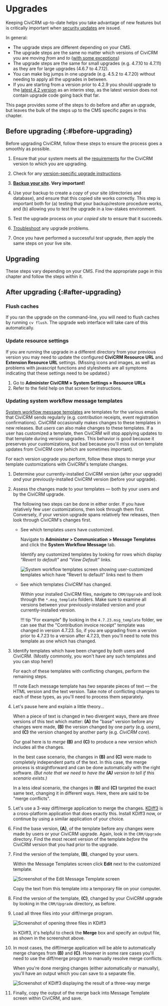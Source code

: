 # Upgrades

Keeping CiviCRM up-to-date helps you take advantage of new features but is critically important when [security updates](https://civicrm.org/security) are issued.

In general:

* The upgrade steps are different depending on your CMS.
* The upgrade steps are the same no matter which versions of CiviCRM you are moving _from_ and _to_ ([with some exceptions](/upgrade/version-specific.md))
* The upgrade steps are the same for small upgrades (e.g. 4.7.10 to 4.7.11) as they are for large upgrades (4.6.7 to 4.7.12).
* You can make big jumps in one upgrade (e.g. 4.5.2 to 4.7.20) without needing to apply all the upgrades in between.
* If you are starting from a version prior to 4.2.9 you should upgrade to the [latest 4.2 version](https://sourceforge.net/projects/civicrm/files/civicrm-stable/4.2.19/) as an interim step, as the latest version does not contain upgrade code going back that far.

This page provides some of the steps to do before and after an upgrade, but leaves the bulk of the steps up to the CMS specific pages in this chapter.

## Before upgrading {:#before-upgrading}

Before upgrading CiviCRM, follow these steps to ensure the process goes a smoothly as possible.

1. Ensure that your system meets all the [requirements](/requirements.md) for the CiviCRM version to which you are upgrading.

1. Check for any [version-specific upgrade instructions](/upgrade/version-specific.md).

1. **[Backup your site](/setup/backups.md). Very important!**

1. Use your backup to create a _copy_ of your site (directories and database), and ensure that this copied site works correctly. This step is important both for (a) testing that your backup/restore procedure works, and (b) allowing you to test the upgrade in a low-stakes environment.
 
1. Test the upgrade process on your _copied site_ to ensure that it succeeds.

1. [Troubleshoot](/troubleshooting.md) any upgrade problems.

1. Once you have performed a successful *test* upgrade, *then* apply the same steps on your live site.

## Upgrading

These steps vary depending on your CMS. Find the appropriate page in this chapter and follow the steps within it.

## After upgrading {:#after-upgrading}

### Flush caches

If you ran the upgrade on the command-line, you will need to flush caches by running `cv flush`. The upgrade web interface will take care of this automatically.

### Update resource settings

If you are running the upgrade in a different directory from your previous version you may need to update the configured **CiviCRM Resource URL** and **Extension Resource URL** settings. (Missing icons and images, as well as problems with javascript functions and stylesheets are all symptoms indicating that these settings need to be updated.)

1. Go to **Administer CiviCRM » System Settings » Resource URLs**
1. Refer to the field help on that screen for instructions.

### Updating system workflow message templates

[System workflow message templates](https://docs.civicrm.org/user/en/latest/email/message-templates/) are templates for the various emails that CiviCRM sends regularly (e.g. contribution receipts, event registration confirmations). CiviCRM occasionally makes changes to these templates in new releases. But *users* can also make changes to these templates. If a user has customized a template, then CiviCRM will stop applying updates to that template during version upgrades. This behavior is good because it preserves your customizations, but bad because you'll miss out on template updates from CiviCRM core (which are sometimes important).

For each version upgrade you perform, follow these steps to merge your template customizations with CiviCRM's template changes.

1. Determine your currently-installed CiviCRM version (after your upgrade) *and* your previously-installed CiviCRM version (before your upgrade).

1. Assess the changes made to your templates &mdash; both by your users and by the CiviCRM upgrade.

    The following two steps can be done in either order. If you have relatively few user customizations, then look through them first. Conversely, if your version upgrade spans relatively few releases, then look through CiviCRM's changes first.
        
    * See which templates _users_ have customized.
    
        Navigate to **Administer > Communication > Message Templates** and click the **System Workflow Message** tab.
        
        Identify any customized templates by looking for rows which display *"Revert to default"* and *"View Default"* links.
        
        ![System workflow templates screen showing user-customized templates which have "Revert to default" links next to them](/img/TemplatesToUpdate.jpg)
        
    * See which templates _CiviCRM_ has changed.
    
        Within your installed CiviCRM files, navigate to `CRM/Upgrade` and look through the `*.msg_template` folders. Make sure to examine all versions between your previously-installed version and your currently-installed version. 
        
        !!! tip "For example"
            By looking in the `4.7.23.msg_template` folder, we can see that the "Contribution invoice receipt" template was changed in version 4.7.23. So, if you are upgrading from a version prior to 4.7.23 to a version after 4.7.23, then you'll need to note this template as one which has changed.
        
1. Identify templates which have been changed by _both_ users and CiviCRM. (Mostly commonly, you won't have any such templates and you can stop here!)

    For each of these templates with conflicting changes, perform the remaining steps.
    
    !!! note
        Each message template has _two_ separate pieces of text &mdash; the HTML version and the text version. Take note of conflicting changes to each of these types, as you'll need to process them separately.   

1. Let's pause here and explain a little theory...

    When a piece of text is changed in two divergent ways, there are _three_ versions of this text which matter: **(A)** the "base" version before any changes were made, **(B)** the version changed by one party (e.g. _users_), and **(C)** the version changed by another party (e.g. _CiviCRM core_).
    
    Our goal here is to _merge_ **(B)** and **(C)** to produce a new version which includes all the changes.
    
    In the best case scenario, the changes in **(B)** and **(C)** were made to completely independent parts of the text. In this case, the merge process is straightforward and can be done automatically with the right software. *(But note that we need to have the **(A)** version to tell if this scenario exists.)*
    
    In a less ideal scenario, the changes in **(B)** and **(C)** targeted the exact same text, changing it in different ways. Here, there are said to be "merge conflicts".

1. Let's use a 3-way diff/merge application to merge the changes. [KDiff3](http://sourceforge.net/projects/kdiff3) is a cross-platform application that does exactly this. Install KDiff3 now, or continue by using a similar application of your choice.

1. Find the base version, **(A)**, of the template before any changes were made by users or your CiviCRM upgrade. Again, look in the `CRM/Upgrade` directory. Find the most recent version of the template *before* the CiviCRM version that you had prior to the upgrade.

1. Find the version of the template, **(B)**, changed by your users.

    Within the Message Templates screen click **Edit** next to the customized template.
    
    ![Screenshot of the Edit Message Template screen](/img/edit-message-template.png)
    
    Copy the text from this template into a temporary file on your computer.

1. Find the version of the template, **(C)**, changed by your CiviCRM upgrade by looking in the `CRM/Upgrade` directory, as before.

1. Load all three files into your diff/merge program.

    ![Screenshot of opening three files in KDiff3](/img/KDiff3-open-files.png)

    In KDiff3, it's helpful to check the **Merge** box and specify an output file, as shown in the screenshot above.
    
1. In most cases, the diff/merge application will be able to automatically merge changes from **(B)** and **(C)**. However in some rare cases you'll need to use the diff/merge program to manually resolve merge conflicts.

    When you're done merging changes (either automatically or manually), you'll have an output which you can save to a separate file.
    
    ![Screenshot of KDiff3 displaying the result of a three-way merge](/img/KDiff3-merge.png)

1. Finally, copy the output of the merge back into Message Template screen within CiviCRM, and save.

